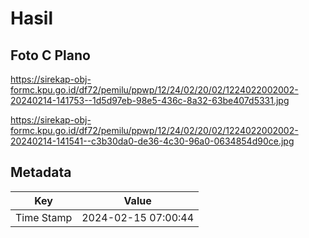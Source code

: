 # Hasil

## Foto C Plano

https://sirekap-obj-formc.kpu.go.id/df72/pemilu/ppwp/12/24/02/20/02/1224022002002-20240214-141753--1d5d97eb-98e5-436c-8a32-63be407d5331.jpg

https://sirekap-obj-formc.kpu.go.id/df72/pemilu/ppwp/12/24/02/20/02/1224022002002-20240214-141541--c3b30da0-de36-4c30-96a0-0634854d90ce.jpg


## Metadata

| Key        | Value               |
| ---------- | ------------------- |
| Time Stamp | 2024-02-15 07:00:44 |




